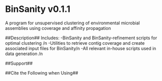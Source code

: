 # BinSanity v0.1.1

A program for unsupervised clustering of environmental microbial assemblies using coverage and affinity propagation 

##Description##
Includes:
-BinSanity and BinSanity-refinement scripts for optimal clustering /n
-Utilities to retrieve contig coverage and create associated input files for BinSanity/n
-All relevant in-house scripts used in data generation /n

##Support##

##Cite the Following when Using##



